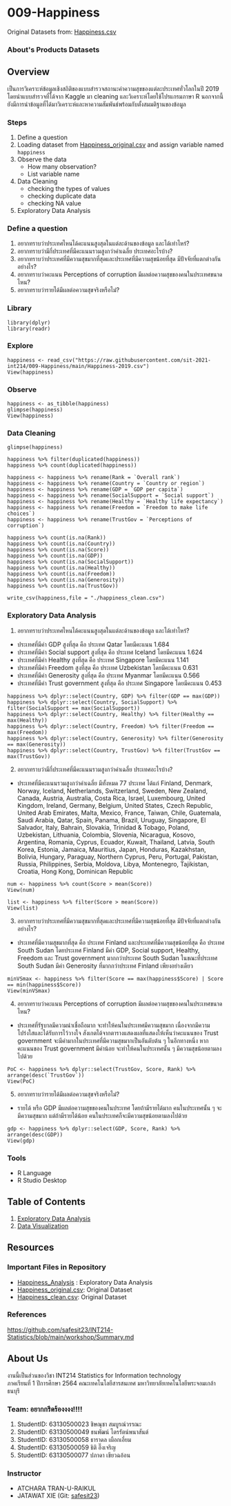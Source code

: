 # 009-Happiness

Original Datasets from: [Happiness.csv](https://www.kaggle.com/unsdsn/world-happiness?select=2019.csv)

### About's Products Datasets

## Overview
  เป็นการวิเคราะห์ข้อมูลเชิงสถิติของแบบสำรวจสถานะค่าความสุขของแต่ละประเทศทั่วโลกในปี 2019 โดยนำแบบสำรวจที่ได้จาก Kaggle มา cleaning และวิเคราะห์โดยใช้โปรแกรมภาษา R นอกจากนี้ยังมีการนำข้อมูลที่ได้มาวิเคราะห์และหาความสัมพันธ์พร้อมกับตั้งสมมติฐานของข้อมูล

### Steps

1. Define a question
2. Loading dataset from [Happiness_original.csv](https://www.kaggle.com/unsdsn/world-happiness?select=2019.csv) and assign variable named `happiness`
3. Observe the data
   - How many observation?
   - List variable name
4. Data Cleaning
   - checking the types of values
   - checking duplicate data
   - checking NA value
5. Exploratory Data Analysis

### Define a question
1. อยากทราบว่าประเทศไหนได้คะแนนสูงสุดในแต่ละด้านของข้อมูล และได้เท่าไหร่?
2. อยากทราบว่ามีกี่ประเทศที่มีคะแนนรวมสูงกว่าค่าเฉลี่ย ประเทศอะไรบ้าง?
3. อยากทราบว่าประเทศที่มีความสุขมากที่สุดและประเทศที่มีความสุขน้อยที่สุด มีปัจจัยที่แตกต่างกันอย่างไร?
4. อยากทราบว่าคะแนน Perceptions of corruption มีผลต่อความสุขของคนในประเทศขนาดไหน?
5. อยากทราบว่ารายได้มีผลต่อความสุขจริงหรือไม่?

### Library
```{R}
library(dplyr)
library(readr)
```

### Explore
```{R}
happiness <- read_csv("https://raw.githubusercontent.com/sit-2021-int214/009-Happiness/main/Happiness-2019.csv")
View(happiness)
```

### Observe
```{R}
happiness <- as_tibble(happiness)
glimpse(happiness)
View(happiness)
```

### Data Cleaning
```{R}
glimpse(happiness)

happiness %>% filter(duplicated(happiness)) 
happiness %>% count(duplicated(happiness))

happiness <- happiness %>% rename(Rank = `Overall rank`)
happiness <- happiness %>% rename(Country = `Country or region`)
happiness <- happiness %>% rename(GDP = `GDP per capita`)
happiness <- happiness %>% rename(SocialSupport = `Social support`)
happiness <- happiness %>% rename(Healthy = `Healthy life expectancy`)
happiness <- happiness %>% rename(Freedom = `Freedom to make life choices`)
happiness <- happiness %>% rename(TrustGov = `Perceptions of corruption`)

happiness %>% count(is.na(Rank))
happiness %>% count(is.na(Country))
happiness %>% count(is.na(Score))
happiness %>% count(is.na(GDP))
happiness %>% count(is.na(SocialSupport))
happiness %>% count(is.na(Healthy))
happiness %>% count(is.na(Freedom))
happiness %>% count(is.na(Generosity))
happiness %>% count(is.na(TrustGov))

write_csv(happiness,file = "./happiness_clean.csv")
```

### Exploratory Data Analysis
1. อยากทราบว่าประเทศไหนได้คะแนนสูงสุดในแต่ละด้านของข้อมูล และได้เท่าไหร่?
- ประเทศที่มีค่า GDP สูงที่สุด คือ ประเทศ Qatar โดยมีคะแนน 1.684
- ประเทศที่มีค่า Social support สูงที่สุด คือ ประเทศ Iceland โดยมีคะแนน 1.624
- ประเทศที่มีค่า Healthy สูงที่สุด คือ ประเทศ Singapore โดยมีคะแนน 1.141
- ประเทศที่มีค่า Freedom สูงที่สุด คือ ประเทศ Uzbekistan โดยมีคะแนน 0.631
- ประเทศที่มีค่า Generosity สูงที่สุด คือ ประเทศ Myanmar โดยมีคะแนน 0.566
- ประเทศที่มีค่า Trust government สูงที่สุด คือ ประเทศ Singapore โดยมีคะแนน 0.453
```{R}
happiness %>% dplyr::select(Country, GDP) %>% filter(GDP == max(GDP))
happiness %>% dplyr::select(Country, SocialSupport) %>% filter(SocialSupport == max(SocialSupport))
happiness %>% dplyr::select(Country, Healthy) %>% filter(Healthy == max(Healthy))
happiness %>% dplyr::select(Country, Freedom) %>% filter(Freedom == max(Freedom))
happiness %>% dplyr::select(Country, Generosity) %>% filter(Generosity == max(Generosity))
happiness %>% dplyr::select(Country, TrustGov) %>% filter(TrustGov == max(TrustGov))
```

2. อยากทราบว่ามีกี่ประเทศที่มีคะแนนรวมสูงกว่าค่าเฉลี่ย ประเทศอะไรบ้าง?
- ประเทศที่มีคะแนนรวมสูงกว่าค่าเฉลี่ย มีทั้งหมด 77 ประเทศ ได้แก่ Finland, Denmark, Norway, Iceland, Netherlands, Switzerland, Sweden, New Zealand, Canada, Austria, Australia, Costa Rica, Israel, Luxembourg, United Kingdom, Ireland, Germany, Belgium, United States, Czech Republic, United Arab Emirates, Malta, Mexico, France, Taiwan, Chile, Guatemala, Saudi Arabia, Qatar, Spain, Panama, Brazil, Uruguay, Singapore, El Salvador, Italy, Bahrain, Slovakia, Trinidad & Tobago, Poland, Uzbekistan, Lithuania, Colombia, Slovenia, Nicaragua, Kosovo, Argentina, Romania, Cyprus, Ecuador, Kuwait, Thailand, Latvia, South Korea, Estonia, Jamaica, Mauritius, Japan, Honduras, Kazakhstan, Bolivia, Hungary, Paraguay, Northern Cyprus, Peru, Portugal, Pakistan, Russia, Philippines, Serbia, Moldova, Libya, Montenegro, Tajikistan, Croatia, Hong Kong, Dominican Republic

```{R}
num <- happiness %>% count(Score > mean(Score))
View(num)

list <- happiness %>% filter(Score > mean(Score))
View(list)
```

3. อยากทราบว่าประเทศที่มีความสุขมากที่สุดและประเทศที่มีความสุขน้อยที่สุด มีปัจจัยที่แตกต่างกันอย่างไร?
- ประเทศที่มีความสุขมากที่สุด คือ ประเทศ Finland และประเทศที่มีความสุขน้อยที่สุด คือ ประเทศ South Sudan โดยประเทศ Finland มีค่า GDP, Social support, Healthy, Freedom และ Trust government มากกว่าประเทศ South Sudan ในขณะที่ประเทศ South Sudan มีค่า Generosity ที่มากกว่าประเทศ Finland เพียงอย่างเดียว
```{R}
minVSmax <- happiness %>% filter(Score == max(happiness$Score) | Score == min(happiness$Score))
View(minVSmax)
```

4. อยากทราบว่าคะแนน Perceptions of corruption มีผลต่อความสุขของคนในประเทศขนาดไหน?
- ประเทศที่รัฐบาลมีความน่าเชื่อถือมาก จะทำให้คนในประเทศมีความสุขมาก เนื่องจากมีความโปร่งใสและได้รับการไว้วางใจ สังเกตได้จากตารางแสดงผลที่แสดงให้เห็นว่าคะแนนของ Trust government จะมีค่ามากในประเทศที่มีความสุขมากเป็นอันดับต้น ๆ ในอีกทางหนึ่ง หากคะแนนของ Trust government มีค่าน้อย จะทำให้คนในประเทศนั้น ๆ มีความสุขน้อยตามลงไปด้วย
```{R}
PoC <- happiness %>% dplyr::select(TrustGov, Score, Rank) %>% arrange(desc(`TrustGov`))
View(PoC)
```

5. อยากทราบว่ารายได้มีผลต่อความสุขจริงหรือไม่?
- รายได้ หรือ GDP มีผลต่อความสุขของคนในประเทศ โดยถ้ามีรายได้มาก คนในประเทศนั้น ๆ จะมีความสุขมาก แต่ถ้ามีรายได้น้อย คนในประเทศก็จะมีความสุขน้อยตามลงไปด้วย 
```{R}
gdp <- happiness %>% dplyr::select(GDP, Score, Rank) %>% arrange(desc(GDP))
View(gdp)
```


### Tools

- R Language
- R Studio Desktop

## Table of Contents

1. [Exploratory Data Analysis](./01_explore.md)
2. [Data Visualization]()

## Resources

### Important Files in Repository

- [Happiness_Analysis](./Happiness_Analysis.R) : Exploratory Data Analysis
- [Happiness_original.csv](https://www.kaggle.com/unsdsn/world-happiness?select=2019.csv): Original Dataset
- [Happiness_clean.csv](./happiness_clean.csv): Original Dataset

### References

https://github.com/safesit23/INT214-Statistics/blob/main/workshop/Summary.md

## About Us

งานนี้เป็นส่วนของวิชา INT214 Statistics for Information technology <br/> ภาคเรียนที่ 1 ปีการศึกษา 2564 คณะเทคโนโลยีสารสนเทศ มหาวิทยาลัยเทคโนโลยีพระจอมเกล้าธนบุรี

### Team: อยากกรีดร้องงงง!!!!

1. StudentID: 63130500023 ชิษณุชา สมบูรณ์วรรณะ
2. StudentID: 63130500049 ธนพัฒน์ ไตรรัตน์พนาสันต์
3. StudentID: 63130500058 ธาราดล เผือกเอี่ยม
4. StudentID: 63130500059 ธิติ อึ๊งเจริญ
5. StudentID: 63130500077 ปภาดา เขียวฉอ้อน

### Instructor

- ATCHARA TRAN-U-RAIKUL
- JATAWAT XIE (Git: [safesit23](https://github.com/safesit23))
